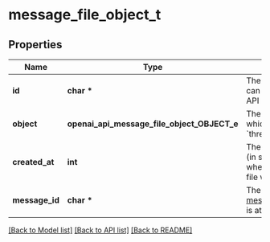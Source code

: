 # message_file_object_t

## Properties
Name | Type | Description | Notes
------------ | ------------- | ------------- | -------------
**id** | **char \*** | The identifier, which can be referenced in API endpoints. | 
**object** | **openai_api_message_file_object_OBJECT_e** | The object type, which is always &#x60;thread.message.file&#x60;. | 
**created_at** | **int** | The Unix timestamp (in seconds) for when the message file was created. | 
**message_id** | **char \*** | The ID of the [message](/docs/api-reference/messages) that the [File](/docs/api-reference/files) is attached to. | 

[[Back to Model list]](../README.md#documentation-for-models) [[Back to API list]](../README.md#documentation-for-api-endpoints) [[Back to README]](../README.md)


